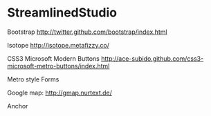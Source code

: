 StreamlinedStudio
=================


Bootstrap
http://twitter.github.com/bootstrap/index.html

Isotope
http://isotope.metafizzy.co/

CSS3 Microsoft Modern Buttons
http://ace-subido.github.com/css3-microsoft-metro-buttons/index.html

Metro style Forms

Google map:
http://gmap.nurtext.de/

Anchor
